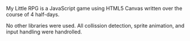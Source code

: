 My Little RPG is a JavaScript game using HTML5 Canvas written over the course of 4 half-days.

No other libraries were used.  All collission detection, sprite animation, and input handling were handrolled.  
